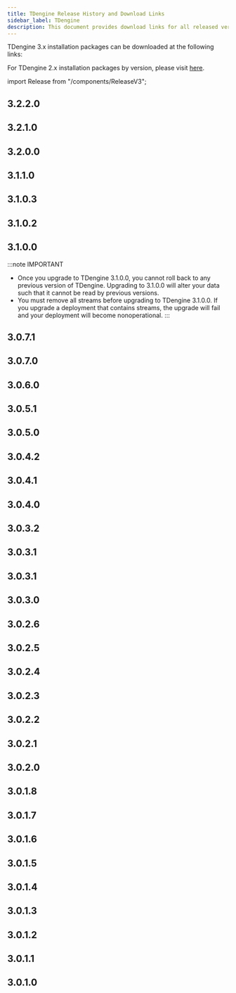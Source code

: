 ```yaml
---
title: TDengine Release History and Download Links
sidebar_label: TDengine
description: This document provides download links for all released versions of TDengine 3.0.
---
```


TDengine 3.x installation packages can be downloaded at the following links:

For TDengine 2.x installation packages by version, please visit [here](https://tdengine.com/downloads/historical/).

import Release from "/components/ReleaseV3";

## 3.2.2.0

<Release type="tdengine" version="3.2.2.0" />

## 3.2.1.0

<Release type="tdengine" version="3.2.1.0" />

## 3.2.0.0

<Release type="tdengine" version="3.2.0.0" />

## 3.1.1.0

<Release type="tdengine" version="3.1.1.0" />

## 3.1.0.3

<Release type="tdengine" version="3.1.0.3" />

## 3.1.0.2

<Release type="tdengine" version="3.1.0.2" />

## 3.1.0.0

:::note IMPORTANT
- Once you upgrade to TDengine 3.1.0.0, you cannot roll back to any previous version of TDengine. Upgrading to 3.1.0.0 will alter your data such that it cannot be read by previous versions.
- You must remove all streams before upgrading to TDengine 3.1.0.0. If you upgrade a deployment that contains streams, the upgrade will fail and your deployment will become nonoperational.
:::

<Release type="tdengine" version="3.1.0.0" />

## 3.0.7.1

<Release type="tdengine" version="3.0.7.1" />

## 3.0.7.0

<Release type="tdengine" version="3.0.7.0" />

## 3.0.6.0

<Release type="tdengine" version="3.0.6.0" />

## 3.0.5.1

<Release type="tdengine" version="3.0.5.1" />

## 3.0.5.0

<Release type="tdengine" version="3.0.5.0" />

## 3.0.4.2

<Release type="tdengine" version="3.0.4.2" />

## 3.0.4.1

<Release type="tdengine" version="3.0.4.1" />

## 3.0.4.0

<Release type="tdengine" version="3.0.4.0" />

## 3.0.3.2

<Release type="tdengine" version="3.0.3.2" />

## 3.0.3.1

<Release type="tdengine" version="3.0.3.1" />

## 3.0.3.1

<Release type="tdengine" version="3.0.3.1" />

## 3.0.3.0

<Release type="tdengine" version="3.0.3.0" />

## 3.0.2.6

<Release type="tdengine" version="3.0.2.6" />

## 3.0.2.5

<Release type="tdengine" version="3.0.2.5" />

## 3.0.2.4

<Release type="tdengine" version="3.0.2.4" />

## 3.0.2.3

<Release type="tdengine" version="3.0.2.3" />

## 3.0.2.2

<Release type="tdengine" version="3.0.2.2" />

## 3.0.2.1

<Release type="tdengine" version="3.0.2.1" />

## 3.0.2.0

<Release type="tdengine" version="3.0.2.0" />

## 3.0.1.8

<Release type="tdengine" version="3.0.1.8" />

## 3.0.1.7

<Release type="tdengine" version="3.0.1.7" />

## 3.0.1.6

<Release type="tdengine" version="3.0.1.6" />

## 3.0.1.5

<Release type="tdengine" version="3.0.1.5" />

## 3.0.1.4

<Release type="tdengine" version="3.0.1.4" />

## 3.0.1.3

<Release type="tdengine" version="3.0.1.3" />

## 3.0.1.2

<Release type="tdengine" version="3.0.1.2" />

## 3.0.1.1

<Release type="tdengine" version="3.0.1.1" />

## 3.0.1.0

<Release type="tdengine" version="3.0.1.0" />
